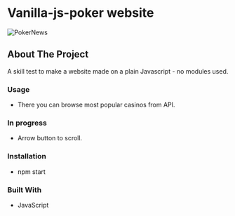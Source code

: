 # Vanilla-js-poker website

![PokerNews](https://user-images.githubusercontent.com/58663418/133875363-c34b9ab8-b4b8-4b00-a013-a29010b5db53.png)


## About The Project

A skill test to make a website made on a plain Javascript - no modules used.

### Usage

* There you can browse most popular casinos from API.

### In progress
* Arrow button to scroll.

### Installation

* npm start


### Built With

* JavaScript





